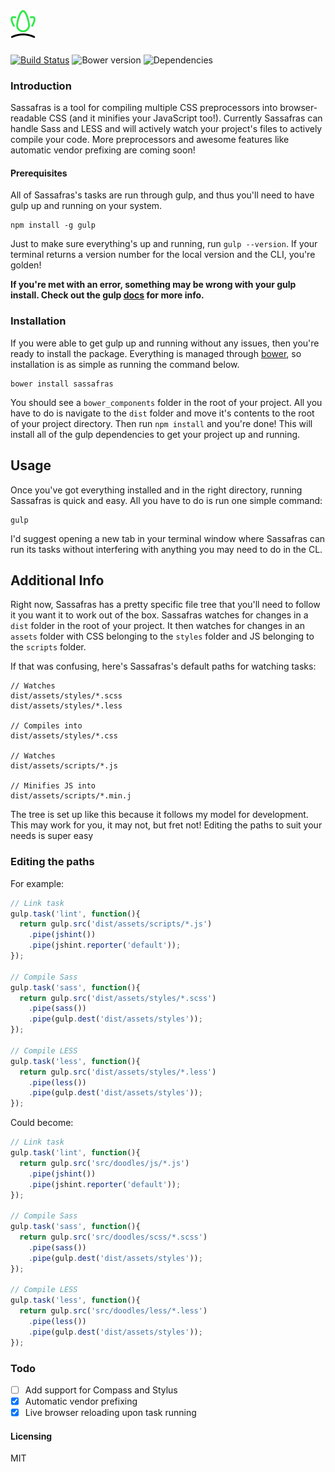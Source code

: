 # <img src="assets/sassafras_logo.png" alt="sassafras logo">  

[![Build Status](https://travis-ci.org/tylerreckart/sassafras.svg?branch=master)](https://travis-ci.org/tylerreckart/sassafras) ![Bower version](https://badge.fury.io/bo/sassafras.svg) ![Dependencies](https://david-dm.org/tylerreckart/sassafras.svg)

### Introduction

Sassafras is a tool for compiling multiple CSS preprocessors into browser-readable CSS (and it minifies your JavaScript too!). Currently Sassafras can handle Sass and LESS and will actively watch your project's files to actively compile your code. More preprocessors and awesome features like automatic vendor prefixing are coming soon!

#### Prerequisites  
All of Sassafras's tasks are run through gulp, and thus you'll need to have gulp up and running on your system.

    npm install -g gulp

Just to make sure everything's up and running, run `gulp --version`. If your terminal returns a version number for the local version and the CLI, you're golden!

**If you're met with an error, something may be wrong with your gulp install. Check out the gulp  [docs](https://github.com/gulpjs/gulp/blob/master/docs/getting-started.md) for more info.**

### Installation

If you were able to get gulp up and running without any issues, then you're ready to install the package. Everything is managed through [bower](http://bower.io/), so installation is as simple as running the command below.

    bower install sassafras

You should see a `bower_components` folder in the root of your project. All you have to do is navigate to the `dist` folder and move it's contents to the root of your project directory. Then run `npm install` and you're done! This will install all of the gulp dependencies to get your project up and running.  

## Usage

Once you've got everything installed and in the right directory, running Sassafras is quick and easy. All you have to do is run one simple command:

    gulp

I'd suggest opening a new tab in your terminal window where Sassafras can run its tasks without interfering with anything you may need to do in the CL.

## Additional Info

Right now, Sassafras has a pretty specific file tree that you'll need to follow it you want it to work out of the box. Sassafras watches for changes in a `dist` folder in the root of your project. It then watches for changes in an `assets` folder with CSS belonging to the `styles` folder and JS belonging to the `scripts` folder.

If that was confusing, here's Sassafras's default paths for watching tasks:
```
// Watches
dist/assets/styles/*.scss
dist/assets/styles/*.less

// Compiles into
dist/assets/styles/*.css

// Watches
dist/assets/scripts/*.js

// Minifies JS into
dist/assets/scripts/*.min.j
```
The tree is set up like this because it follows my model for development. This may work for you, it may not, but fret not! Editing the paths to suit your needs is super easy

### Editing the paths
For example:
```js
// Link task
gulp.task('lint', function(){
  return gulp.src('dist/assets/scripts/*.js')
    .pipe(jshint())
    .pipe(jshint.reporter('default'));
});

// Compile Sass
gulp.task('sass', function(){
  return gulp.src('dist/assets/styles/*.scss')
    .pipe(sass())
    .pipe(gulp.dest('dist/assets/styles'));
});

// Compile LESS
gulp.task('less', function(){
  return gulp.src('dist/assets/styles/*.less')
    .pipe(less())
    .pipe(gulp.dest('dist/assets/styles'));
});
```
Could become:
```js
// Link task
gulp.task('lint', function(){
  return gulp.src('src/doodles/js/*.js')
    .pipe(jshint())
    .pipe(jshint.reporter('default'));
});

// Compile Sass
gulp.task('sass', function(){
  return gulp.src('src/doodles/scss/*.scss')
    .pipe(sass())
    .pipe(gulp.dest('dist/assets/styles'));
});

// Compile LESS
gulp.task('less', function(){
  return gulp.src('src/doodles/less/*.less')
    .pipe(less())
    .pipe(gulp.dest('dist/assets/styles'));
});
```

### Todo
- [ ] Add support for Compass and Stylus
- [x] Automatic vendor prefixing
- [x] Live browser reloading upon task running

#### Licensing
MIT
